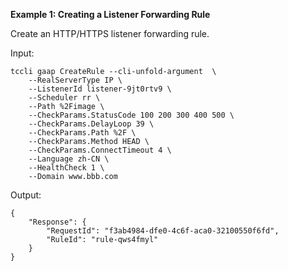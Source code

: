 **Example 1: Creating a Listener Forwarding Rule**

Create an HTTP/HTTPS listener forwarding rule.

Input: 

```
tccli gaap CreateRule --cli-unfold-argument  \
    --RealServerType IP \
    --ListenerId listener-9jt0rtv9 \
    --Scheduler rr \
    --Path %2Fimage \
    --CheckParams.StatusCode 100 200 300 400 500 \
    --CheckParams.DelayLoop 39 \
    --CheckParams.Path %2F \
    --CheckParams.Method HEAD \
    --CheckParams.ConnectTimeout 4 \
    --Language zh-CN \
    --HealthCheck 1 \
    --Domain www.bbb.com
```

Output: 
```
{
    "Response": {
        "RequestId": "f3ab4984-dfe0-4c6f-aca0-32100550f6fd",
        "RuleId": "rule-qws4fmyl"
    }
}
```

